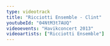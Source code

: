 ```yaml
---
type: videotrack
title: "Ricciotti Ensemble - Clint"
youtubeId: "04NtM3t7AUQ"
videoevents: "Havikconcert 2013"
videoartists: ["Ricciotti Ensemble"]
---
```

